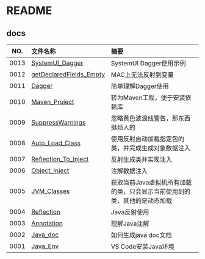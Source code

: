 # README

## docs

NO.|文件名称|摘要
:--:|:--|:--
0013| [SystemUI_Dagger](docs/0013_SystemUI_Dagger.md) | SystemUI Dagger使用示例
0012| [getDeclaredFields_Empty](docs/0012_getDeclaredFields_Empty.md) | MAC上无法反射到变量
0011| [Dagger](docs/0011_Dagger.md) | 简单理解Dagger使用
0010| [Maven_Project](docs/0010_Maven_Project.md) | 转为Maven工程，便于安装依赖库
0009| [SuppressWarnings](docs/0009_SuppressWarnings.md) | 忽略黄色波浪线警告，那东西挺烦人的
0008| [Auto_Load_Class](docs/0008_Auto_Load_Class.md) | 使用反射自动加载指定包的类，并完成生成对象数据注入
0007| [Reflection_To_Inject](docs/0007_Reflection_To_Inject.md) | 反射生成类并实现注入
0006| [Object_Inject](docs/0006_Object_Inject.md) | 注解数据注入
0005| [JVM_Classes](docs/0005_JVM_Classes.md) | 获取当前Java虚拟机所有加载的类，只会显示当前使用到的类，其他的是动态加载
0004| [Reflection](docs/0004_Reflection.md) | Java反射使用
0003| [Annotation](docs/0003_Annotation.md) | 理解Java注解
0002| [Java_doc](docs/0002_Java_doc.md) | 如何生成java doc文档
0001| [Java_Env](docs/0001_Java_Env.md) | VS Code安装Java环境
